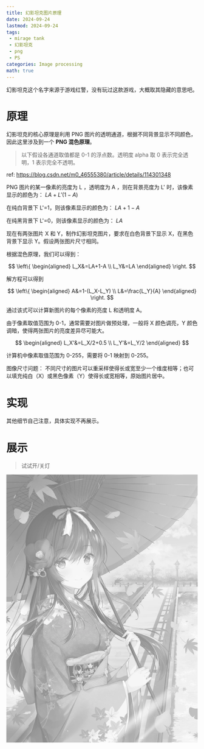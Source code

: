 ```yaml
---
title: 幻影坦克图片原理
date: 2024-09-24
lastmod: 2024-09-24
tags:
 - mirage tank
 - 幻影坦克
 - png
 - PS
categories: Image processing
math: true
---
```


幻影坦克这个名字来源于游戏红警，没有玩过这款游戏，大概取其隐藏的意思吧。

# 原理

幻影坦克的核心原理是利用 PNG 图片的透明通道，根据不同背景显示不同颜色，
因此这里涉及到一个 **PNG 混色原理**。

> 以下假设各通道取值都是 0-1 的浮点数。透明度 alpha 取 0 表示完全透明，1 表示完全不透明。

ref: <https://blog.csdn.net/m0_46555380/article/details/114301348>

PNG 图片的某一像素的亮度为 L ，透明度为 A ，则在背景亮度为 L' 时，该像素显示的颜色为：
$LA+L'(1-A)$

在纯白背景下 L'=1，则该像素显示的颜色为：
$LA+1-A$

在纯黑背景下 L'=0，则该像素显示的颜色为：
$LA$

现在有两张图片 X 和 Y，制作幻影坦克图片，要求在白色背景下显示 X，在黑色背景下显示 Y。假设两张图片尺寸相同。

根据混色原理，我们可以得到：

$$
\left\{
\begin{aligned}
    L_X&=LA+1-A \\
    L_Y&=LA
\end{aligned}
\right.
$$

解方程可以得到

$$
\left\{
\begin{aligned}
    A&=1-(L_X-L_Y) \\
    L&=\frac{L_Y}{A}
\end{aligned}
\right.
$$

通过该式可以计算新图片的每个像素的亮度 L 和透明度 A。

由于像素取值范围为 0-1，通常需要对图片做预处理，一般将
X 颜色调亮，Y 颜色调暗，使得两张图片的亮度差异尽可能大。

$$
\begin{aligned}
L_X'&=L_X/2+0.5 \\
L_Y'&=L_Y/2
\end{aligned}
$$

计算机中像素取值范围为 0-255，需要将 0-1 映射到 0-255。

图像尺寸问题：
不同尺寸的图片可以重采样使得长或宽至少一个维度相等；也可以填充纯白（X）或黑色像素（Y）使得长或宽相等，原始图片居中。

# 实现

其他细节自己注意，具体实现不再展示。

# 展示

> 试试开/关灯

![](8d34538823dbef3474d4e89e8ba98e18137252921.png)